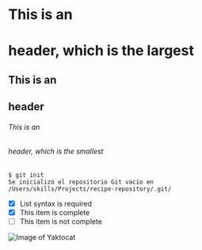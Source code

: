 # This is an <h1> header, which is the largest
## This is an <h2> header
###### This is an <h6> header, which is the smallest
  
``` 
$ git init 
Se inicializó el repositorio Git vacío en /Users/skills/Projects/recipe-repository/.git/ 
```
- [x] List syntax is required
- [x] This item is complete
- [ ] This item is not complete
  
![Image of Yaktocat](https://octodex.github.com/images/yaktocat.png)
